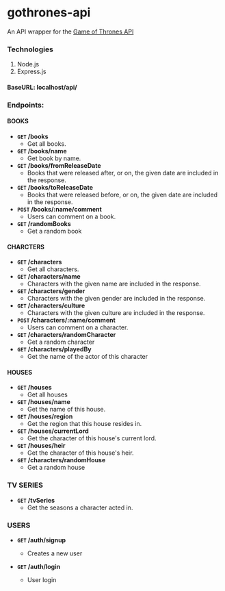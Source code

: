# gothrones-api

An API wrapper for the [Game of Thrones API](https://anapioficeandfire.com/)

### Technologies
1. Node.js
2. Express.js


#### BaseURL: localhost/api/

### Endpoints:
#### BOOKS

- **`GET` /books**
  -  Get all books.
- **`GET` /books/name**
  - Get book by name.
- **`GET` /books/fromReleaseDate**
  - Books that were released after, or on, the given date are included in the response.
- **`GET` /books/toReleaseDate**
  - Books that were released before, or on, the given date are included in the response.
- **`POST` /books/:name/comment**
  - Users can comment on a book.
- **`GET` /randomBooks**
  -  Get a random book


#### CHARCTERS

- **`GET` /characters**
  -  Get all characters.
- **`GET` /characters/name**
  -  Characters with the given name are included in the response.
- **`GET` /characters/gender**
  -  Characters with the given gender are included in the response.
- **`GET` /characters/culture**
  -  Characters with the given culture are included in the response.
- **`POST` /characters/:name/comment**
  - Users can comment on a character.
- **`GET` /characters/randomCharacter**
  -  Get a random character
- **`GET` /characters/playedBy**
  -  Get the name of the actor of this character


#### HOUSES

- **`GET` /houses**
  -  Get all houses
- **`GET` /houses/name**
  -  Get the name of this house.
- **`GET` /houses/region**
  -  Get the region that this house resides in.
- **`GET` /houses/currentLord**
  -  Get the character of this house's current lord.
- **`GET` /houses/heir**
  -  Get the character of this house's heir.
- **`GET` /characters/randomHouse**
  -  Get a random house


### TV SERIES

- **`GET` /tvSeries**
  -  Get the seasons a character acted in.


### USERS

- **`GET` /auth/signup**
  -  Creates a new user

- **`GET` /auth/login**
  -  User login